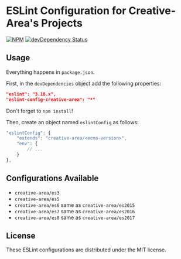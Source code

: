 ESLint Configuration for Creative-Area's Projects
=================================================

[![NPM][npm-image]][npm-url]
[![devDependency Status][devDependency-image]][devDependency-url]

## Usage

Everything happens in `package.json`.

First, in the `devDependencies` object add the following properties:

```json
"eslint": "3.18.x",
"eslint-config-creative-area": "*"
```

Don't forget to `npm install`!

Then, create an object named `eslintConfig` as follows:

```javascript
"eslintConfig": {
    "extends": "creative-area/<ecma-version>",
    "env": {
        // ...
    }
},
```

## Configurations Available

- `creative-area/es3`
- `creative-area/es5`
- `creative-area/es6` same as `creative-area/es2015`
- `creative-area/es7` same as `creative-area/es2016`
- `creative-area/es8` same as `creative-area/es2017`

## License

These ESLint configurations are distributed under the MIT license.

[devDependency-image]: https://img.shields.io/david/dev/creative-area/eslint-config.svg?style=flat-square
[devDependency-url]: https://david-dm.org/creative-area/eslint-config?type=dev
[npm-image]: https://img.shields.io/npm/v/eslint-config-creative-area.svg?style=flat-square
[npm-url]: https://npmjs.org/package/eslint-config-creative-area
